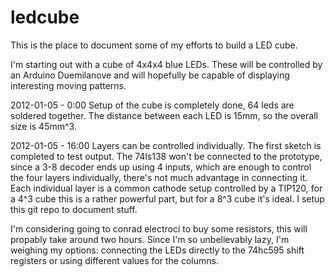 ledcube
=======

This is the place to document some of my efforts to build a LED cube.

I'm starting out with a cube of 4x4x4 blue LEDs. These will be
controlled by an Arduino Duemilanove and will hopefully be capable of
displaying interesting moving patterns.

2012-01-05 - 0:00 Setup of the cube is completely done, 64 leds are soldered
together. The distance between each LED is 15mm, so the overall size is 45mm^3.

2012-01-05 - 16:00 Layers can be controlled individually. The first sketch
is completed to test output. The 74ls138 won't be connected to the prototype,
since a 3-8 decoder ends up using 4 inputs, which are enough to control the
four layers individually, there's not much advantage in connecting it.
Each individual layer is a common cathode setup controlled by a TIP120, for a
4^3 cube this is a rather powerful part, but for a 8^3 cube it's ideal.
I setup this git repo to document stuff.

I'm considering going to conrad electroci to buy some resistors, this will
propably take around two hours. Since I'm so unbelievably lazy, I'm weighing
my options: connecting the LEDs directly to the 74hc595 shift registers or
using different values for the columns.


